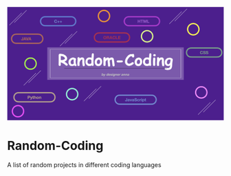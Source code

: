 ![Random-Coding](https://github.com/designeranna1/Random-Coding/blob/main/Random-Coding.png)

# Random-Coding
A list of random projects in different coding languages
